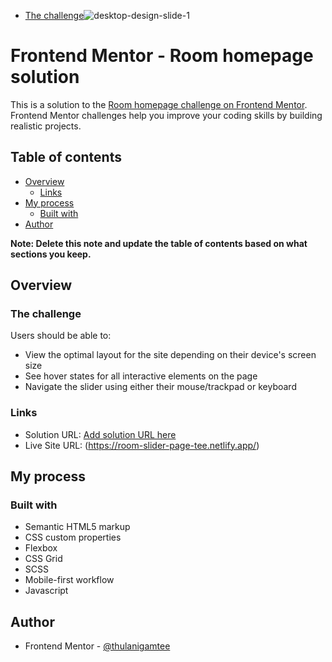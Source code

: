   - [The challenge](#the-challenge)![desktop-design-slide-1](https://user-images.githubusercontent.com/76236208/120688126-06ef6e00-c4a3-11eb-9686-7936d1ec28a2.jpg)

# Frontend Mentor - Room homepage solution

This is a solution to the [Room homepage challenge on Frontend Mentor](https://www.frontendmentor.io/challenges/room-homepage-BtdBY_ENq). Frontend Mentor challenges help you improve your coding skills by building realistic projects. 

## Table of contents

- [Overview](#overview)
  - [Links](#links)
- [My process](#my-process)
  - [Built with](#built-with)
- [Author](#author)

**Note: Delete this note and update the table of contents based on what sections you keep.**

## Overview

### The challenge

Users should be able to:

- View the optimal layout for the site depending on their device's screen size
- See hover states for all interactive elements on the page
- Navigate the slider using either their mouse/trackpad or keyboard


### Links

- Solution URL: [Add solution URL here](https://your-solution-url.com)
- Live Site URL: (https://room-slider-page-tee.netlify.app/)

## My process

### Built with

- Semantic HTML5 markup
- CSS custom properties
- Flexbox
- CSS Grid
- SCSS
- Mobile-first workflow
- Javascript

## Author

- Frontend Mentor - [@thulanigamtee](https://www.frontendmentor.io/profile/thulanigamtee)
